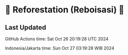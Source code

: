 
# 🌳 Reforestation (Reboisasi) 🌲

## Last Updated

GitHub Actions time: Sat Oct 26 20:19:28 UTC 2024

Indonesia/Jakarta time: Sun Oct 27 03:19:28 WIB 2024
